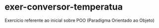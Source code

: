 # exer-conversor-temperatua
Exercício referente ao inicial sobre POO (Paradigma Orientado ao Objeto) 
